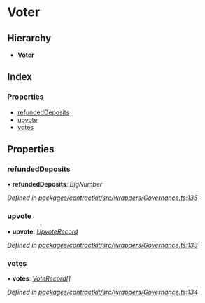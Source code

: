 # Voter

## Hierarchy

* **Voter**

## Index

### Properties

* [refundedDeposits]()
* [upvote]()
* [votes]()

## Properties

### refundedDeposits

• **refundedDeposits**: _BigNumber_

_Defined in_ [_packages/contractkit/src/wrappers/Governance.ts:135_](https://github.com/celo-org/celo-monorepo/blob/master/packages/contractkit/src/wrappers/Governance.ts#L135)

### upvote

• **upvote**: [_UpvoteRecord_]()

_Defined in_ [_packages/contractkit/src/wrappers/Governance.ts:133_](https://github.com/celo-org/celo-monorepo/blob/master/packages/contractkit/src/wrappers/Governance.ts#L133)

### votes

• **votes**: [_VoteRecord_]()_\[\]_

_Defined in_ [_packages/contractkit/src/wrappers/Governance.ts:134_](https://github.com/celo-org/celo-monorepo/blob/master/packages/contractkit/src/wrappers/Governance.ts#L134)


